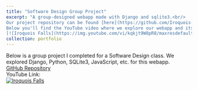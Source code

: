 ```yaml
---
title: "Software Design Group Project"
excerpt: "A group-designed webapp made with Django and sqlite3.<br/>
Our project repository can be found [here](https://github.com/Iroquois-Falls/Iroquois-Falls)!<br/> 
Below you'll find the YouTube video where we explore our webapp and its capabilities.<br/> 
[![Iroquois Falls](https://img.youtube.com/vi/kqkjt9W8pR8/maxresdefault.jpg)](https://www.youtube.com/watch?v=kqkjt9W8pR8)"
collection: portfolio
---
```


Below is a group project I completed for a Software Design class. We explored Django, Python, SQLite3, JavaScript, etc. for this webapp.<br/>
[GitHub Repository](https://github.com/Iroquois-Falls/Iroquois-Falls)<br/>
YouTube Link: <br/>
[![Iroquois Falls](https://img.youtube.com/vi/kqkjt9W8pR8/maxresdefault.jpg)](https://www.youtube.com/watch?v=kqkjt9W8pR8)
